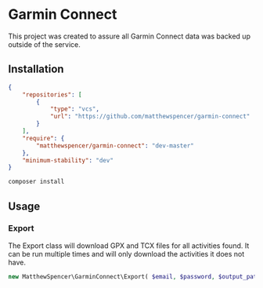 # Garmin Connect

This project was created to assure all Garmin Connect data was backed up outside of the service.

## Installation

```json
{
    "repositories": [
        {
            "type": "vcs",
            "url": "https://github.com/matthewspencer/garmin-connect"
        }
    ],
    "require": {
        "matthewspencer/garmin-connect": "dev-master"
    },
    "minimum-stability": "dev"
}
```

```bash
composer install
```

## Usage

### Export

The Export class will download GPX and TCX files for all activities found. It can be run multiple times and will only download the activities it does not have.

```php
new MatthewSpencer\GarminConnect\Export( $email, $password, $output_path );
```